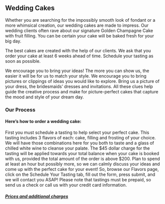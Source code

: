 ## Wedding Cakes

Whether you are searching for the impossibly smooth look of fondant or a more whimsical
creation, our wedding cakes are made to impress. Our wedding clients often rave about
our signature Golden Champagne Cake with fruit filling. You can be certain your cake will
be baked fresh for your big day.

The best cakes are created with the help of our clients. We ask that you order your cake
at least 6 weeks ahead of time. Schedule your tasting as soon as possible.

We encourage you to bring your ideas! The more you can show us, the easier it will be for
us to match your style. We encourage you to bring pictures or clippings of ideas you would
like to explore. Bring us a picture of your dress, the bridesmaids’ dresses and invitations.
All these clues help guide the creative process and make for picture-perfect cakes that
capture the mood and style of your dream day.

### Our Process

#### Here’s how to order a wedding cake:

First you must schedule a tasting to help select your perfect cake. This tasting includes 3 flavors of each: cake, filling and frosting of your choice. We will have those combinations here for you both to taste and a glass of chilled white wine to cleanse your palate. The $45 dollar charge for the tasting will be applied towards your total balance when your cake is booked with us, provided the total amount of the order is above $200. Plan to spend at least an hour but possibly more, so we can calmly discuss your ideas and come up with the perfect cake for your event! So, browse our Flavors page, click on the Schedule Your Tasting tab, fill out the form, press submit, and we will contact you ASAP! Please note that tastings must be prepaid, so send us a check or call us with your credit card information.

##### [Prices and additional charges](/cake-pricing)

